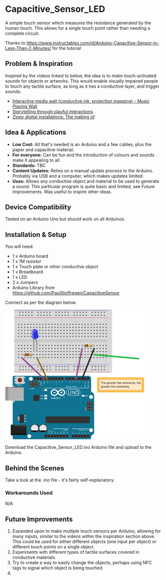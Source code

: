 # Capacitive_Sensor_LED
A simple touch sensor which measures the resistance generated by the human touch. This allows for a single touch point rather than needing a complete circuit.

Thanks to https://www.instructables.com/id/Arduino-Capacitive-Sensor-in-Less-Than-2-Minutes/ for the tutorial

## Problem & Inspiration
Inspired by the videos linked to below, the idea is to make touch-activated sounds for objects or artworks. This would enable visually impaired people to touch any tactile surface, as long as it has a conductive layer, and trigger sounds.
- <a href="https://youtu.be/RG5Fi-eCLbc">Interactive media wall (conductive ink, projection mapping) - Music Playing Wall</a>
- <a href="https://vimeo.com/121878247">Storytelling through playful interactions</a>
- <a href="https://www.dalziel-pow.com/zippy-digital-installations-making/">Zippy digital installations: The making of</a>

## Idea & Applications
- <b>Low Cost:</b> All that's needed is an Arduino and a few cables, plus the paper and capacitive material.
- <b>For everyone:</b> Can be fun and the introduction of colours and sounds make it appealing to all.
- <b>Standards:</b> TBC
- <b>Content Updates:</b> Relies on a manual update process to the Arduino. Probably via USB and a computer, which makes updates limited.
- <b>Uses:</b> Allows any conductive object and material to be used to generate a sound. This particular program is quite basic and limited, see Future Improvements. Was useful to inspire other ideas.

## Device Compatibility
Tested on an Arduino Uno but should work on all Arduinos.

## Installation & Setup
You will need:
- 1 x Arduino board
- 1 x 1M resistor 
- 1 x Touch plate or other conductive object
- 1 x Breadboard 
- 1 x LED 
- 2 x Jumpers
- Arduino Library from https://github.com/PaulStoffregen/CapacitiveSensor

Connect as per the diagram below:

<a href="https://github.com/pgoddard10/Capacitive_Sensor_LED/blob/master/Capacitive%20Touch.svg"><img src="https://github.com/pgoddard10/Capacitive_Sensor_LED/blob/master/Capacitive%20Touch.svg" width="450px"></a>

Download the Capacitive_Sensor_LED.ino Arduino file and upload to the Arduino.

## Behind the Scenes
Take a look at the .ino file - it's fairly self-explanatory.

### Workarounds Used
N/A

## Future Improvements
1. Expanded upon to make multiple touch sensors per Arduino, allowing for many inputs, similar to the videos within the inspiration section above. This could be used for either different objects (one input per object) or different touch points on a single object.
2. Experiments with different types of tactile surfaces covered in conductive materials.
3. Try to create a way to easily change the objects, perhaps using NFC tags to signal which object is being touched.
4. 
